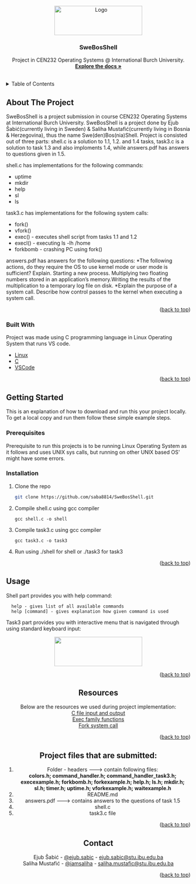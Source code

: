 <div id="top"></div>

<!-- PROJECT SHIELDS -->



<!-- PROJECT LOGO -->
<br />
<div align="center">
  <a href="https://github.com/saba8814/SweBosShell/">
    <img src="https://www.guninetwork.org/files/logo_22.png" alt="Logo" width="240" height="80">
  </a>

  <h3 align="center">SweBosShell</h3>
  <p align="center">
    Project in CEN232 Operating Systems @ International Burch University.
    <br />
    <a href="https://github.com/saba8814/SweBosShell"><strong>Explore the docs »</strong></a>
    <br />
    <br />
  </p>
</div>



<!-- TABLE OF CONTENTS -->
<details>
  <summary>Table of Contents</summary>
  <ol>
    <li>
      <a href="#about-the-project">About The Project</a>
      <ul>
        <li><a href="#built-with">Built With</a></li>
      </ul>
    </li>
    <li>
      <a href="#getting-started">Getting Started</a>
      <ul>
        <li><a href="#prerequisites">Prerequisites</a></li>
        <li><a href="#installation">Installation</a></li>
      </ul>
    </li>
    <li><a href="#usage">Usage</a></li>
    <li><a href="#resources">Resources</a></li> 
    <li><a href="#Project files that are submitted">Project files that are submitted</a></li>
    <li><a href="#contact">Contact</a></li>
  </ol>
</details>



<!-- ABOUT THE PROJECT -->
## About The Project

SweBosShell is a project submission in course CEN232 Operating Systems at International Burch University. SweBosShell is a project done by Ejub Šabić(currently living in Sweden) & Saliha Mustafić(currently living in Bosnia & Herzegovina), thus the name Swe(den)Bos(nia)Shell. Project is consisted out of three parts: shell.c is a solution to 1.1, 1.2. and 1.4 tasks, task3.c is a solution to task 1.3 and also imploments 1.4, while answers.pdf has answers to questions given in 1.5.

shell.c has implementations for the following commands:
* uptime
* mkdir
* help
* sl
* ls

task3.c has implementations for the following system calls:
* fork()
* vfork()
* exec() - executes shell script from tasks 1.1 and 1.2
* execl() - executing ls -lh /home
* forkbomb - crashing PC using fork()

answers.pdf has answers for the following questions:
*The following actions, do they require the OS to use kernel mode or user mode is sufficient? Explain. Starting a new process. Multiplying two floating numbers stored in an application’s memory.Writing the results of the multiplication to a temporary log file on disk.
*Explain the purpose of a system call. Describe how control passes to the kernel when executing a system call.

 
<p align="right">(<a href="#top">back to top</a>)</p>



### Built With

Project was made using C programming language in Linux Operating System that runs VS code.

* [Linux](https://www.linux.org/)
* [C](https://www.cprogramming.com/)
* [VSCode](https://code.visualstudio.com/)


<p align="right">(<a href="#top">back to top</a>)</p>



<!-- GETTING STARTED -->
## Getting Started

This is an explanation of how to download and run this your project locally.
To get a local copy and run them follow these simple example steps.

### Prerequisites

Prerequisite to run this projects is to be running Linux Operating System as it follows and uses UNIX sys calls, but running on other UNIX based OS' might have some errors.


### Installation

1. Clone the repo
   ```sh
   git clone https://github.com/saba8814/SweBosShell.git
   ```
2. Compile shell.c using gcc compiler
   ```
   gcc shell.c -o shell
   ```
3. Compile task3.c using gcc compiler
   ```
   gcc task3.c -o task3
   ```
4. Run using ./shell for shell or ./task3 for task3


<p align="right">(<a href="#top">back to top</a>)</p>



<!-- USAGE EXAMPLES -->
## Usage

Shell part provides you with help command:
 ```
   help - gives list of all available commands
   help [command] - gives explanation how given command is used
 ```
Task3 part provides you with interactive menu that is navigated through using standard keyboard input:

<div align="center">
  <a href="https://github.com/saba8814/SweBosShell/">
    <img src="https://prnt.sc/-0C7HTI9C_3N" width="240" height="80">
  </a>



<p align="right">(<a href="#top">back to top</a>)</p>

<!-- RESOURCES -->
## Resources 

Below are the resources we used during project implementation: 
<br />
<a href="https://www.programiz.com/c-programming/c-file-input-output">C file input and output</a>
<br />
<a href="https://www.geeksforgeeks.org/exec-family-of-functions-in-c/">Exec family functions</a>
<br />
<a href="https://www.geeksforgeeks.org/fork-system-call/">Fork system call</a>


<p align="right">(<a href="#top">back to top</a>)</p>


<!-- FILES -->
## Project files that are submitted:

1. Folder - headers ---> contain following files:<br />
<b>colors.h; command_handler.h; command_handler_task3.h; execexample.h; forkbomb.h; forkexample.h; help.h; ls.h; mkdir.h; sl.h; timer.h; uptime.h; vforkexample.h; waitexample.h </b> <br />
2. README.md <br />
3. answers.pdf ---> contains answers to the questions of task 1.5 <br />
4. shell.c <br />
5. task3.c file 


<p align="right">(<a href="#top">back to top</a>)</p>


<!-- CONTACT -->
## Contact

Ejub Šabić - [@ejub.sabic](https://instagram.com/ejub.sabic) - ejub.sabic@stu.ibu.edu.ba 
<br>
Saliha Mustafić - [@iamsaliha](https://instagram.com/iamsaliha) - saliha.mustafic@stu.ibu.edu.ba


<p align="right">(<a href="#top">back to top</a>)</p>




<!-- MARKDOWN LINKS & IMAGES -->
<!-- https://www.markdownguide.org/basic-syntax/#reference-style-links -->
[contributors-shield]: https://img.shields.io/github/contributors/othneildrew/Best-README-Template.svg?style=for-the-badge
[contributors-url]: https://github.com/othneildrew/Best-README-Template/graphs/contributors
[forks-shield]: https://img.shields.io/github/forks/othneildrew/Best-README-Template.svg?style=for-the-badge
[forks-url]: https://github.com/othneildrew/Best-README-Template/network/members
[stars-shield]: https://img.shields.io/github/stars/othneildrew/Best-README-Template.svg?style=for-the-badge
[stars-url]: https://github.com/othneildrew/Best-README-Template/stargazers
[issues-shield]: https://img.shields.io/github/issues/othneildrew/Best-README-Template.svg?style=for-the-badge
[issues-url]: https://github.com/othneildrew/Best-README-Template/issues
[license-shield]: https://img.shields.io/github/license/othneildrew/Best-README-Template.svg?style=for-the-badge
[license-url]: https://github.com/othneildrew/Best-README-Template/blob/master/LICENSE.txt
[linkedin-shield]: https://img.shields.io/badge/-LinkedIn-black.svg?style=for-the-badge&logo=linkedin&colorB=555
[linkedin-url]: https://linkedin.com/in/othneildrew
[product-screenshot]: images/screenshot.png

